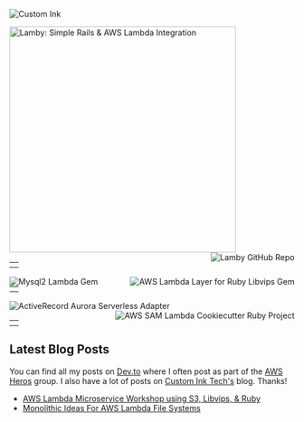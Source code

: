 
![Custom Ink](https://user-images.githubusercontent.com/2381/87233498-084d0f00-c396-11ea-9d3d-f7f6167ce5f9.png)

<a href="https://lamby.custominktech.com">
  <img src="https://user-images.githubusercontent.com/2381/87233134-cb334d80-c392-11ea-8f9c-3253d0df90fa.png" width="400" alt="Lamby: Simple Rails & AWS Lambda Integration" align="left">
</a>
<a href="https://github.com/customink/lamby">
  <img src="https://8zqkewwfb2.execute-api.us-east-1.amazonaws.com/prod/api/pin/?username=customink&repo=lamby" alt="Lamby GitHub Repo" align="right">
</a>
<table><tbody><tr><th></th></tr></tbody></table>
<a href="https://github.com/customink/mysql2-lambda">
  <img src="https://8zqkewwfb2.execute-api.us-east-1.amazonaws.com/prod/api/pin/?username=customink&repo=mysql2-lambda" alt="Mysql2 Lambda Gem" align="left">
</a>
<a href="https://github.com/customink/ruby-vips-lambda">
  <img src="https://8zqkewwfb2.execute-api.us-east-1.amazonaws.com/prod/api/pin/?username=customink&repo=ruby-vips-lambda" alt="AWS Lambda Layer for Ruby Libvips Gem" align="right">
</a>
<table><tbody><tr><th></th></tr></tbody></table>
<a href="https://github.com/customink/activerecord-aurora-serverless-adapter">
  <img src="https://8zqkewwfb2.execute-api.us-east-1.amazonaws.com/prod/api/pin/?username=customink&repo=activerecord-aurora-serverless-adapter" alt="ActiveRecord Aurora Serverless Adapter" align="left">
</a>
<a href="https://github.com/customink/cookiecutter-ruby">
  <img src="https://8zqkewwfb2.execute-api.us-east-1.amazonaws.com/prod/api/pin/?username=customink&repo=cookiecutter-ruby" alt="AWS SAM Lambda Cookiecutter Ruby Project" align="right">
</a>
<table><tbody><tr><th></th></tr></tbody></table>

## Latest Blog Posts

You can find all my posts on [Dev.to](https://dev.to/metaskills) where I often post as part of the [AWS Heros](https://dev.to/aws-heroes) group. I also have a lot of posts on [Custom Ink Tech's](https://technology.customink.com/authors/ken-collins/) blog. Thanks!

- [AWS Lambda Microservice Workshop using S3, Libvips, & Ruby](https://dev.to/aws-heroes/aws-lambda-microservice-workshop-using-s3-libvips-ruby-4o96)
- [Monolithic Ideas For AWS Lambda File Systems](https://dev.to/metaskills/monolithic-ideas-for-aws-lambda-file-systems-2igh)
